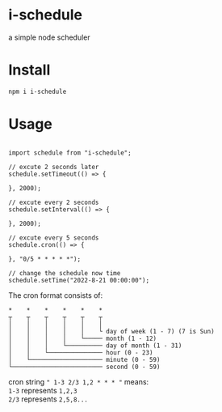 # i-schedule
a simple node scheduler

# Install

```bash
npm i i-schedule
```

# Usage

```

import schedule from "i-schedule";

// excute 2 seconds later
schedule.setTimeout(() => {

}, 2000);

// excute every 2 seconds
schedule.setInterval(() => {

}, 2000);

// excute every 5 seconds
schedule.cron(() => {

}, "0/5 * * * * *");

// change the schedule now time
schedule.setTime("2022-8-21 00:00:00");

```

The cron format consists of:
```
*    *    *    *    *    *
┬    ┬    ┬    ┬    ┬    ┬
│    │    │    │    │    │
│    │    │    │    │    └ day of week (1 - 7) (7 is Sun)
│    │    │    │    └───── month (1 - 12)
│    │    │    └────────── day of month (1 - 31)
│    │    └─────────────── hour (0 - 23)
│    └──────────────────── minute (0 - 59)
└───────────────────────── second (0 - 59)
```
cron string `" 1-3 2/3 1,2 * * * "`  means:  
`1-3` represents `1,2,3`  
`2/3` represents `2,5,8...`
